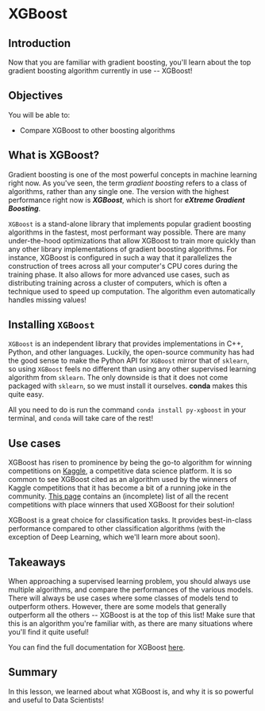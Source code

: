 # XGBoost

## Introduction

Now that you are familiar with gradient boosting, you'll learn about the top gradient boosting algorithm currently in use -- XGBoost!

## Objectives

You will be able to:

- Compare XGBoost to other boosting algorithms 

## What is XGBoost?

Gradient boosting is one of the most powerful concepts in machine learning right now. As you've seen, the term _gradient boosting_ refers to a class of algorithms, rather than any single one. The version with the highest performance right now is **_XGBoost_**, which is short for **_eXtreme Gradient Boosting_**. 

`XGBoost` is a stand-alone library that implements popular gradient boosting algorithms in the fastest, most performant way possible. There are many under-the-hood optimizations that allow XGBoost to train more quickly than any other library implementations of gradient boosting algorithms. For instance, XGBoost is configured in such a way that it parallelizes the construction of trees across all your computer's CPU cores during the training phase. It also allows for more advanced use cases, such as distributing training across a cluster of computers, which is often a technique used to speed up computation. The algorithm even automatically handles missing values!


## Installing `XGBoost`

`XGBoost` is an independent library that provides implementations in C++, Python, and other languages. Luckily, the open-source community has had the good sense to make the Python API for `XGBoost` mirror that of `sklearn`, so using `XGBoost` feels no different than using any other supervised learning algorithm from `sklearn`. The only downside is that it does not come packaged with `sklearn`, so we must install it ourselves. **conda** makes this quite easy. 

All you need to do is run the command `conda install py-xgboost` in your terminal, and `conda` will take care of the rest!

## Use cases

XGBoost has risen to prominence by being the go-to algorithm for winning competitions on [Kaggle](https://www.kaggle.com/), a competitive data science platform. It is so common to see XGBoost cited as an algorithm used by the winners of Kaggle competitions that it has become a bit of a running joke in the community. [This page](https://github.com/dmlc/xgboost/tree/master/demo#machine-learning-challenge-winning-solutions) contains an (incomplete) list of all the recent competitions with place winners that used XGBoost for their solution!

XGBoost is a great choice for classification tasks. It provides best-in-class performance compared to other classification algorithms (with the exception of Deep Learning, which we'll learn more about soon).

## Takeaways

When approaching a supervised learning problem, you should always use multiple algorithms, and compare the performances of the various models. There will always be use cases where some classes of models tend to outperform others. However, there are some models that generally outperform all the others -- XGBoost is at the top of this list! Make sure that this is an algorithm you're familiar with, as there are many situations where you'll find it quite useful!

You can find the full documentation for XGBoost [here](https://xgboost.readthedocs.io/en/latest/). 


## Summary

In this lesson, we learned about what XGBoost is, and why it is so powerful and useful to Data Scientists!
